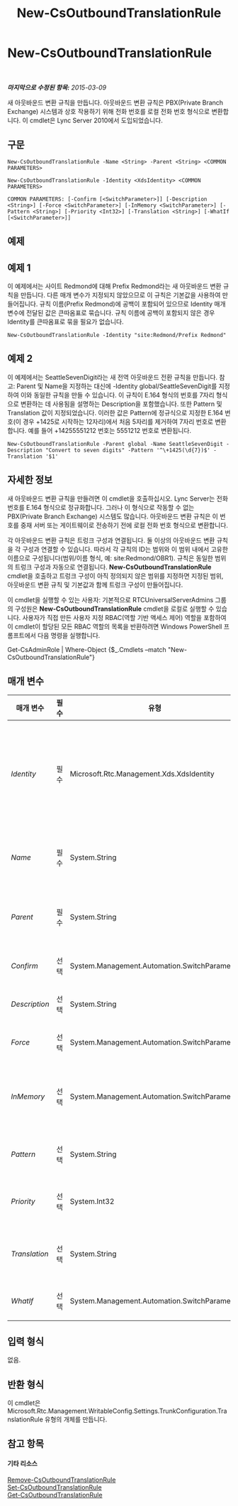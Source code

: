 ﻿---
title: New-CsOutboundTranslationRule
TOCTitle: New-CsOutboundTranslationRule
ms:assetid: aa6011e5-c48d-4fcc-ba65-bdec341234ed
ms:mtpsurl: https://technet.microsoft.com/ko-kr/library/Gg412803(v=OCS.15)
ms:contentKeyID: 49304670
ms.date: 08/24/2015
mtps_version: v=OCS.15
ms.translationtype: HT
---

# New-CsOutboundTranslationRule

 

_**마지막으로 수정된 항목:** 2015-03-09_

새 아웃바운드 변환 규칙을 만듭니다. 아웃바운드 변환 규칙은 PBX(Private Branch Exchange) 시스템과 상호 작용하기 위해 전화 번호를 로컬 전화 번호 형식으로 변환합니다. 이 cmdlet은 Lync Server 2010에서 도입되었습니다.

## 구문

    New-CsOutboundTranslationRule -Name <String> -Parent <String> <COMMON PARAMETERS>

    New-CsOutboundTranslationRule -Identity <XdsIdentity> <COMMON PARAMETERS>

    COMMON PARAMETERS: [-Confirm [<SwitchParameter>]] [-Description <String>] [-Force <SwitchParameter>] [-InMemory <SwitchParameter>] [-Pattern <String>] [-Priority <Int32>] [-Translation <String>] [-WhatIf [<SwitchParameter>]]

## 예제

## 예제 1

이 예제에서는 사이트 Redmond에 대해 Prefix Redmond라는 새 아웃바운드 변환 규칙을 만듭니다. 다른 매개 변수가 지정되지 않았으므로 이 규칙은 기본값을 사용하여 만들어집니다. 규칙 이름(Prefix Redmond)에 공백이 포함되어 있으므로 Identity 매개 변수에 전달된 값은 큰따옴표로 묶습니다. 규칙 이름에 공백이 포함되지 않은 경우 Identity를 큰따옴표로 묶을 필요가 없습니다.

    New-CsOutboundTranslationRule -Identity "site:Redmond/Prefix Redmond"

## 예제 2

이 예제에서는 SeattleSevenDigit라는 새 전역 아웃바운드 전환 규칙을 만듭니다. 참고: Parent 및 Name을 지정하는 대신에 -Identity global/SeattleSevenDigit를 지정하여 이와 동일한 규칙을 만들 수 있습니다. 이 규칙이 E.164 형식의 번호를 7자리 형식으로 변환하는 데 사용됨을 설명하는 Description을 포함했습니다. 또한 Pattern 및 Translation 값이 지정되었습니다. 이러한 값은 Pattern에 정규식으로 지정한 E.164 번호(이 경우 +1425로 시작하는 12자리)에서 처음 5자리를 제거하여 7자리 번호로 변환합니다. 예를 들어 +14255551212 번호는 5551212 번호로 변환됩니다.

    New-CsOutboundTranslationRule -Parent global -Name SeattleSevenDigit -Description "Convert to seven digits" -Pattern '^\+1425(\d{7})$' -Translation '$1'

## 자세한 정보

새 아웃바운드 변환 규칙을 만들려면 이 cmdlet을 호출하십시오. Lync Server는 전화 번호를 E.164 형식으로 정규화합니다. 그러나 이 형식으로 작동할 수 없는 PBX(Private Branch Exchange) 시스템도 많습니다. 아웃바운드 변환 규칙은 이 번호를 중재 서버 또는 게이트웨이로 전송하기 전에 로컬 전화 번호 형식으로 변환합니다.

각 아웃바운드 변환 규칙은 트렁크 구성과 연결됩니다. 둘 이상의 아웃바운드 변환 규칙을 각 구성과 연결할 수 있습니다. 따라서 각 규칙의 ID는 범위와 이 범위 내에서 고유한 이름으로 구성됩니다(범위/이름 형식, 예: site:Redmond/OBR1). 규칙은 동일한 범위의 트렁크 구성과 자동으로 연결됩니다. **New-CsOutboundTranslationRule** cmdlet을 호출하고 트렁크 구성이 아직 정의되지 않은 범위를 지정하면 지정된 범위, 아웃바운드 변환 규칙 및 기본값과 함께 트렁크 구성이 만들어집니다.

이 cmdlet을 실행할 수 있는 사용자: 기본적으로 RTCUniversalServerAdmins 그룹의 구성원은 **New-CsOutboundTranslationRule** cmdlet을 로컬로 실행할 수 있습니다. 사용자가 직접 만든 사용자 지정 RBAC(역할 기반 액세스 제어) 역할을 포함하여 이 cmdlet이 할당된 모든 RBAC 역할의 목록을 반환하려면 Windows PowerShell 프롬프트에서 다음 명령을 실행합니다.

Get-CsAdminRole | Where-Object {$\_.Cmdlets –match "New-CsOutboundTranslationRule"}

## 매개 변수


<table>
<colgroup>
<col style="width: 25%" />
<col style="width: 25%" />
<col style="width: 25%" />
<col style="width: 25%" />
</colgroup>
<thead>
<tr class="header">
<th>매개 변수</th>
<th>필수</th>
<th>유형</th>
<th>설명</th>
</tr>
</thead>
<tbody>
<tr class="odd">
<td><p><em>Identity</em></p></td>
<td><p>필수</p></td>
<td><p>Microsoft.Rtc.Management.Xds.XdsIdentity</p></td>
<td><p>아웃바운드 변환 규칙에 대한 고유 식별자입니다. Identity는 규칙이 적용되는 범위와 규칙 이름을 포함하며 전역, 사이트 또는 서비스(PSTNGateway에만 해당) 범위에서 사용되어야 합니다. 예를 들어 site:Redmond/OutboundRule1 및 PstnGateway:Redmond.litwareinc.com/OutboundRule2와 같은 형식을 사용합니다.</p>
<p>Identity 매개 변수를 지정한 경우 Name 또는 Parent 매개 변수 값을 지정할 수 없습니다.</p></td>
</tr>
<tr class="even">
<td><p><em>Name</em></p></td>
<td><p>필수</p></td>
<td><p>System.String</p></td>
<td><p>아웃바운드 변환 규칙의 이름입니다. Name을 제공하지 않은 경우 범위와 이름으로 구성된 Identity를 지정해야 합니다. 반면, Name을 제공한 경우 Parent 매개 변수도 함께 제공해야 하지만 Identity는 지정할 수 없습니다.</p></td>
</tr>
<tr class="odd">
<td><p><em>Parent</em></p></td>
<td><p>필수</p></td>
<td><p>System.String</p></td>
<td><p>아웃바운드 변환 규칙의 범위입니다. 이 매개 변수에 값이 지정된 경우 Name 매개 변수에도 값을 지정해야 합니다. 그러나 Identity 매개 변수는 지정할 수 없습니다. Parent 및 Name 매개 변수가 지정되지 않은 경우 Identity가 있어야 합니다.</p></td>
</tr>
<tr class="even">
<td><p><em>Confirm</em></p></td>
<td><p>선택</p></td>
<td><p>System.Management.Automation.SwitchParameter</p></td>
<td><p>명령을 실행하기 전에 확인 메시지를 표시합니다.</p></td>
</tr>
<tr class="odd">
<td><p><em>Description</em></p></td>
<td><p>선택</p></td>
<td><p>System.String</p></td>
<td><p>아웃바운드 변환 규칙에 대한 설명입니다. 이 설명은 규칙의 용도를 식별하는 데 도움이 됩니다.</p></td>
</tr>
<tr class="even">
<td><p><em>Force</em></p></td>
<td><p>선택</p></td>
<td><p>System.Management.Automation.SwitchParameter</p></td>
<td><p>변경하기 전에 표시되는 확인 메시지를 표시하지 않습니다.</p></td>
</tr>
<tr class="odd">
<td><p><em>InMemory</em></p></td>
<td><p>선택</p></td>
<td><p>System.Management.Automation.SwitchParameter</p></td>
<td><p>개체를 실제로 영구 변경 사항으로 커밋하지 않고 개체 참조를 만듭니다. 이 매개 변수와 함께 호출된 이 cmdlet의 결과를 변수로 할당하면 개체 참조의 속성을 변경한 후 이 cmdlet과 일치하는 Set- cmdlet을 호출하여 해당 변경 사항을 커밋할 수 있습니다.</p></td>
</tr>
<tr class="even">
<td><p><em>Pattern</em></p></td>
<td><p>선택</p></td>
<td><p>System.String</p></td>
<td><p>변환을 적용할 숫자 패턴을 나타내는 정규식입니다.</p>
<p>기본값: ^\+(\d*)$</p></td>
</tr>
<tr class="odd">
<td><p><em>Priority</em></p></td>
<td><p>선택</p></td>
<td><p>System.Int32</p></td>
<td><p>번호가 하나 이상의 아웃바운드 변환 규칙 패턴과 일치하는 경우 규칙이 우선 순위에 따라 적용됩니다. 이 매개 변수를 사용하여 규칙에 우선 순위를 할당할 수 있습니다.</p></td>
</tr>
<tr class="even">
<td><p><em>Translation</em></p></td>
<td><p>선택</p></td>
<td><p>System.String</p></td>
<td><p>아웃바운드 경로 지정에 대해 번호를 준비하기 위해 패턴과 일치하는 번호에 적용할 정규식입니다.</p>
<p>기본값: $1</p></td>
</tr>
<tr class="odd">
<td><p><em>WhatIf</em></p></td>
<td><p>선택</p></td>
<td><p>System.Management.Automation.SwitchParameter</p></td>
<td><p>명령을 실제로 실행하지 않고도 명령이 실행될 경우 발생할 수 있는 현상을 설명합니다.</p></td>
</tr>
</tbody>
</table>


## 입력 형식

없음.

## 반환 형식

이 cmdlet은 Microsoft.Rtc.Management.WritableConfig.Settings.TrunkConfiguration.TranslationRule 유형의 개체를 만듭니다.

## 참고 항목

#### 기타 리소스

[Remove-CsOutboundTranslationRule](remove-csoutboundtranslationrule.md)  
[Set-CsOutboundTranslationRule](set-csoutboundtranslationrule.md)  
[Get-CsOutboundTranslationRule](get-csoutboundtranslationrule.md)


